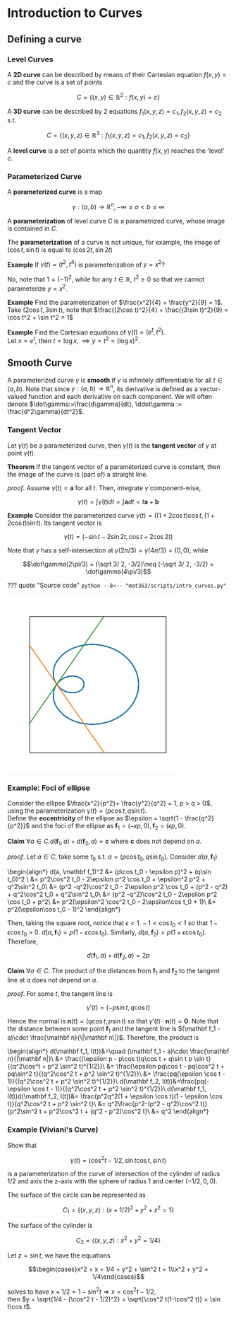 # Introduction to Curves

## Defining a curve

### Level Curves

A __2D curve__ can be described by means of their Cartesian equation $f(x, y) = c$
and the curve is a set of points 

$$C = \{(x,y)\in\mathbb R^2 : f(x, y) = c\}$$

A __3D curve__ can be described by 2 equations $f_1(x, y, z) = c_1, f_2(x,y,z) = c_2$ s.t. 

$$C = \{(x,y, z)\in\mathbb R^3 : f_1(x, y, z) = c_1, f_2(x,y,z) = c_2\}$$

A __level curve__ is a set of points which the quantity $f(x, y)$ reaches the 'level' $c$. 

### Parameterized Curve
A __parameterized curve__ is a map 

$$\gamma: (a, b)\rightarrow \mathbb R^n, -\infty \leq a < b\leq \infty$$

A __parameterization__ of level curve $C$ is a parametrized curve, whose image is contained in $C$. 

The __parameterization__ of a curve is not unique, for example, the image of $(\cos t, \sin t)$ is equal to $(\cos 2t, \sin 2t)$

__Example__ If $\gamma(t) = (t^2, t^4)$ is parameterization of $y = x^2$?

No, note that $1 = (-1)^2$, while for any $t \in \mathbb R$, $t^2 \geq 0$ so that we cannot parameterize $y=x^2$. 

__Example__ Find the parameterization of $\frac{x^2}{4} + \frac{y^2}{9} = 1$.  
Take $(2\cos t, 3\sin t)$, note that $\frac{(2\cos t)^2}{4} + \frac{(3\sin t)^2}{9} = \cos t^2 + \sin t^2 = 1$

__Example__ Find the Cartesian equations of $\gamma(t) = (e^t, t^2)$.  
Let $x = e^t$, then $t = \log x,\implies y = t^2 = (\log x)^2$. 

## Smooth Curve

A parameterized curve $\gamma$ is __smooth__ if $\gamma$ is infinitely differentiable for all $t \in (a, b)$. Note that since $\gamma: (a, b)\rightarrow\mathbb R^n$, its derivative is defined as a vector-valued function and each derivative on each component. We will often denote 
$\dot\gamma:=\frac{d\gamma}{dt}, \ddot\gamma := \frac{d^2\gamma}{dt^2}$. 

### Tangent Vector
Let $\gamma(t)$ be a parameterized curve, then $\dot\gamma(t)$ is the __tangent vector__ of $\gamma$ at point $\gamma(t)$. 

__Theorem__ If the tangent vector of a parameterized curve is constant, then the image of the curve is (part of) a straight line. 

_proof_. Assume $\dot\gamma(t) = \mathbf a$ for all $t$. Then, integrate $\dot\gamma$ component-wise,

$$\gamma (t) = \int \dot\gamma(t)dt = \int \mathbf a dt = t\mathbf a + \mathbf b$$


__Example__ Consider the parameterized curve $\gamma(t) = ((1 + 2\cos t)\cos t, (1 + 2 \cos t) \sin t)$. Its tangent vector is 

$$\dot\gamma(t) = (-\sin t - 2\sin 2t, \cos t + 2\cos 2t)$$

Note that $\gamma$ has a self-intersection at $\gamma(2\pi / 3) = \gamma(4\pi / 3) = (0, 0)$, while 

$$\dot\gamma(2\pi/3) = (\sqrt 3/ 2, -3/2)\neq (-\sqrt 3/ 2, -3/2) = \dot\gamma(4\pi/3)$$


??? quote "Source code"
    ```python
    --8<-- "mat363/scripts/intro_curves.py"
    ```
    
![png](assets/intro_curves.jpg)
    


### Example: Foci of ellipse
Consider the ellipse $\frac{x^2}{p^2}+ \frac{y^2}{q^2} = 1, p > q > 0$, using the parameterization $\gamma(t) = (p\cos t, q\sin t)$.  
Define the __eccentricity__ of the ellipse as $\epsilon = \sqrt{1 - \frac{q^2}{p^2}}$ and the foci of the ellipse as $\mathbf f_1 = (- \epsilon p, 0), \mathbf f_2 = (\epsilon p, 0)$. 

__Claim__ $\forall a \in C. d(\mathbf f_1, a) + d(\mathbf f_2, a)= \mathbf c$ where $\mathbf c$ does not depend on $a$.   

_proof_. Let $a\in C$, take some $t_0$ s.t. $a = (p\cos t_0, q\sin t_0)$. Consider $d(a, \mathbf f_1)$

\begin{align*}
d(a, \mathbf f_1)^2 &= (p\cos t_0 - \epsilon p)^2 + (q\sin t_0)^2 \\
&= p^2\cos^2 t_0 - 2\epsilon p^2 \cos t_0 + \epsilon^2 p^2 + q^2\sin^2 t_0\\
&= (p^2 -q^2)\cos^2 t_0 - 2\epsilon p^2 \cos t_0 + (p^2 - q^2) + q^2\cos^2 t_0 + q^2\sin^2 t_0\\
&= (p^2 -q^2)\cos^2 t_0 - 2\epsilon p^2 \cos t_0 + p^2\\
&= p^2(\epsilon^2 \cos^2 t_0 - 2\epsilon\cos t_0 + 1)\\
&= p^2(\epsilon\cos t_0 - 1)^2
\end{align*}

Then, taking the square root, notice that $\epsilon < 1. -1 < \cos t_0 < 1$ so that $1 - \epsilon\cos t_0$ > 0. $d(a, \mathbf f_1) = p(1 - \epsilon \cos t_0)$. Similarly, $d(a, \mathbf f_2) = p(1 + \epsilon \cos t_0)$. Therefore,


$$d(\mathbf f_1, a) + d(\mathbf f_2, a) = 2p$$


__Claim__ $\forall a \in C$. The product of the distances from $\mathbf f_1$ and $\mathbf f_2$ to the tangent line at $a$ does not depend on $a$. 

_proof_. For some $t$, the tangent line is 


$$\gamma'(t) = (-p\sin t, q\cos t)$$


Hence the normal is $\mathbf n(t) = (q\cos t, p\sin t)$ so that $\gamma'(t)\cdot \mathbf n(t) =\mathbf 0$. 
Note that the distance between some point $\mathbf f_1$ and the tangent line is $(\mathbf f_1 - a)\cdot \frac{\mathbf n}{\|\mathbf n\|}$. Therefore, the product is 

\begin{align*}
d(\mathbf f_1, l(t))&=\quad (\mathbf f_1 - a)\cdot \frac{\mathbf n}{\|\mathbf n\|}\\
&= \frac{(\epsilon p - p\cos t)q\cos t + q\sin t p \sin t}{(q^2\cos^t + p^2 \sin^2 t)^{1/2}}\\
&= \frac{\epsilon pq\cos t - pq\cos^2 t + pq\sin^2 t}{(q^2\cos^2 t + p^2 \sin^2 t)^{1/2}}\\
&= \frac{pq(\epsilon \cos t - 1)}{(q^2\cos^2 t + p^2 \sin^2 t)^{1/2}}\\
d(\mathbf f_2, l(t))&=\frac{pq(-\epsilon \cos t - 1)}{(q^2\cos^2 t + p^2 \sin^2 t)^{1/2}}\\
d(\mathbf f_1, l(t))d(\mathbf f_2, l(t))&= \frac{p^2q^2(1 + \epsilon \cos t)(1 - \epsilon \cos t)}{q^2\cos^2 t + p^2 \sin^2 t}\\
&= q^2\frac{p^2-(p^2 - q^2)\cos^2 t)}{p^2\sin^2 t + p^2\cos^2 t + (q^2 - p^2)\cos^2 t}\\
&= q^2
\end{align*}

### Example (Viviani's Curve)
Show that 


$$\gamma(t) = (\cos^2 t - 1/2, \sin t\cos t, \sin t)$$


is a parameterization of the curve of intersection of the cylinder of radius $1/2$ and axis the z-axis with the sphere of radius $1$ and center $(-1/2, 0, 0)$. 

The surface of the circle can be represented as 


$$C_1 = \{(x, y, z) : (x + 1/2)^2 + y^2 + z^2 = 1\}$$


The surface of the cylinder is 


$$C_2 = \{(x, y, z): x^2 + y^2 = 1/4\}$$


Let $z = \sin t$, we have the equations


$$\begin{cases}x^2 + x + 1/4 + y^2 + \sin^2 t = 1\\x^2 + y^2 = 1/4\end{cases}$$


solves to have $x + 1/2 = 1 - \sin^2 t\Rightarrow x = \cos^2 t - 1/2$,  
then $y = \sqrt{1/4 - (\cos^2 t - 1/2)^2} = \sqrt{\cos^2 t(1-\cos^2 t)} = \sin t\cos t$.
